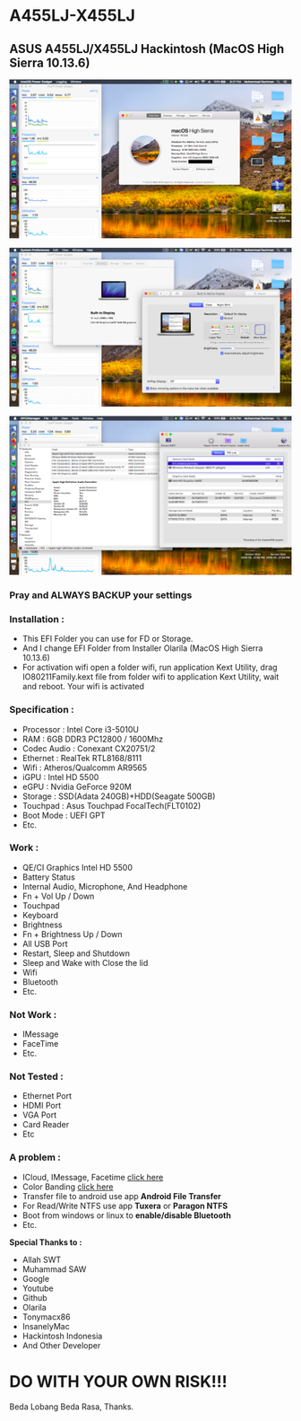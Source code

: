 # A455LJ-X455LJ
## ASUS A455LJ/X455LJ Hackintosh (MacOS High Sierra 10.13.6)

![Gambar 1](https://github.com/mannnrachman/A455LJ-X455LJ-Hackintosh/blob/master/Images/1.png)

![Gambar 2](https://github.com/mannnrachman/A455LJ-X455LJ-Hackintosh/blob/master/Images/2.png)

![Gambar 3](https://github.com/mannnrachman/A455LJ-X455LJ-Hackintosh/blob/master/Images/3.png)

### Pray and ALWAYS **BACKUP** your settings

### Installation : 
- This EFI Folder you can use for FD or Storage.
- And I change EFI Folder from Installer Olarila (MacOS High Sierra 10.13.6)
- For activation wifi open a folder wifi, run application Kext Utility, drag IO80211Family.kext file from folder wifi to application Kext Utility, wait and reboot. Your wifi is activated

### Specification :
- Processor : Intel Core i3-5010U
- RAM : 6GB DDR3 PC12800 / 1600Mhz
- Codec Audio : Conexant CX20751/2
- Ethernet : RealTek RTL8168/8111
- Wifi : Atheros/Qualcomm AR9565
- iGPU : Intel HD 5500
- eGPU : Nvidia GeForce 920M
- Storage : SSD(Adata 240GB)+HDD(Seagate 500GB)
- Touchpad : Asus Touchpad FocalTech(FLT0102)
- Boot Mode : UEFI GPT
- Etc.

### **Work :**
- QE/CI Graphics Intel HD 5500
- Battery Status
- Internal Audio, Microphone, And Headphone
- Fn + Vol Up / Down
- Touchpad
- Keyboard
- Brightness
- Fn + Brightness Up / Down
- All USB Port
- Restart, Sleep and Shutdown
- Sleep and Wake with Close the lid
- Wifi
- Bluetooth
- Etc.

### **Not Work :**
* IMessage
* FaceTime
* Etc.

### **Not Tested :**
* Ethernet Port
* HDMI Port
* VGA Port
* Card Reader
* Etc
 
### **A problem :**
* ICloud, IMessage, Facetime [click here](https://bit.ly/2MON8wc) 
* Color Banding [click here](https://bit.ly/2JtxPHs)  
* Transfer file to android use app **Android File Transfer**
* For Read/Write NTFS use app **Tuxera** or **Paragon NTFS**
* Boot from windows or linux to **enable/disable Bluetooth**
* Etc.

**Special Thanks to :**
- Allah SWT
- Muhammad SAW
- Google
- Youtube
- Github
- Olarila
- Tonymacx86
- InsanelyMac
- Hackintosh Indonesia
- And Other Developer

# **DO WITH YOUR OWN RISK!!!**

Beda Lobang Beda Rasa, Thanks.

